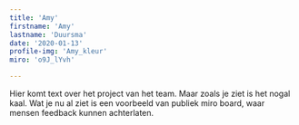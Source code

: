 ```yaml
---
title: 'Amy'
firstname: 'Amy'
lastname: 'Duursma'
date: '2020-01-13'
profile-img: 'Amy_kleur'
miro: 'o9J_lYvh'

---
```


Hier komt text over het project van het team. Maar zoals je ziet is het nogal kaal. Wat je nu al ziet is een voorbeeld van publiek miro board, waar mensen feedback kunnen achterlaten.

